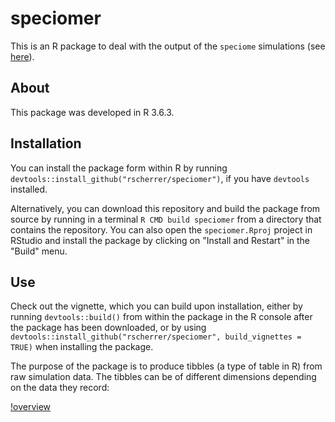 # speciomer

This is an R package to deal with the output of the `speciome` simulations (see [here](https://github.com/rscherrer/speciome)).

## About

This package was developed in R 3.6.3.

## Installation

You can install the package form within R by running `devtools::install_github("rscherrer/speciomer")`, if you have `devtools` installed. 

Alternatively, you can download this repository and build the package from source by running in a terminal `R CMD build speciomer` from a directory that contains the repository. You can also open the `speciomer.Rproj` project in RStudio and install the package by clicking on "Install and Restart" in the "Build" menu.

## Use

Check out the vignette, which you can build upon installation, either by running `devtools::build()` from within the package in the R console after the package has been downloaded, or by using `devtools::install_github("rscherrer/speciomer", build_vignettes = TRUE)` when installing the package.

The purpose of the package is to produce tibbles (a type of table in R) from raw simulation data. The tibbles can be of different dimensions depending on the data they record:

[!overview](extra/overview.png)
